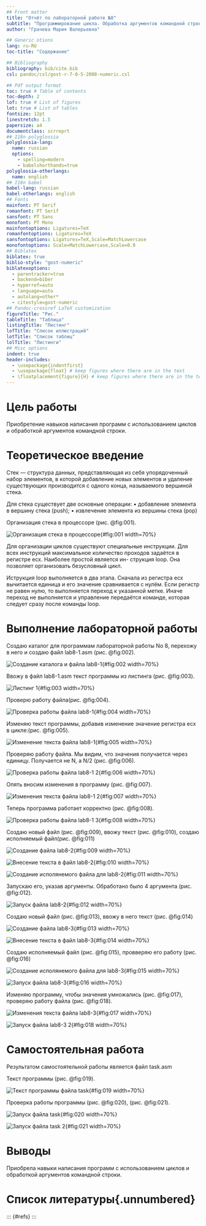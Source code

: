 ```yaml
---
## Front matter
title: "Отчёт по лабораторной работе №8"
subtitle: "Программирование цикла. Обработка аргументов командной строки"
author: "Грачева Мария Валерьевна"

## Generic otions
lang: ru-RU
toc-title: "Содержание"

## Bibliography
bibliography: bib/cite.bib
csl: pandoc/csl/gost-r-7-0-5-2008-numeric.csl

## Pdf output format
toc: true # Table of contents
toc-depth: 2
lof: true # List of figures
lot: true # List of tables
fontsize: 12pt
linestretch: 1.5
papersize: a4
documentclass: scrreprt
## I18n polyglossia
polyglossia-lang:
  name: russian
  options:
	- spelling=modern
	- babelshorthands=true
polyglossia-otherlangs:
  name: english
## I18n babel
babel-lang: russian
babel-otherlangs: english
## Fonts
mainfont: PT Serif
romanfont: PT Serif
sansfont: PT Sans
monofont: PT Mono
mainfontoptions: Ligatures=TeX
romanfontoptions: Ligatures=TeX
sansfontoptions: Ligatures=TeX,Scale=MatchLowercase
monofontoptions: Scale=MatchLowercase,Scale=0.9
## Biblatex
biblatex: true
biblio-style: "gost-numeric"
biblatexoptions:
  - parentracker=true
  - backend=biber
  - hyperref=auto
  - language=auto
  - autolang=other*
  - citestyle=gost-numeric
## Pandoc-crossref LaTeX customization
figureTitle: "Рис."
tableTitle: "Таблица"
listingTitle: "Листинг"
lofTitle: "Список иллюстраций"
lotTitle: "Список таблиц"
lolTitle: "Листинги"
## Misc options
indent: true
header-includes:
  - \usepackage{indentfirst}
  - \usepackage{float} # keep figures where there are in the text
  - \floatplacement{figure}{H} # keep figures where there are in the text
---
```


# Цель работы

Приобретение навыков написания программ с использованием циклов и обработкой аргументов командной строки.


# Теоретическое введение

Стек — структура данных, представляющая из себя упорядоченный набор элементов, в которой добавление новых элементов и удаление существующих производится с одного конца, называемого вершиной стека.

Для стека существует две основные операции:
• добавление элемента в вершину стека (push);
• извлечение элемента из вершины стека (pop)

Организация стека в процессоре (рис. @fig:001).

![Организация стека в процессоре](image/21.png){#fig:001 width=70%}


Для организации циклов существуют специальные инструкции. Для всех инструкций
максимальное количество проходов задаётся в регистре ecx. Наиболее простой является ин-
струкция loop. Она позволяет организовать безусловный цикл.

Иструкция loop выполняется в два этапа. Сначала из регистра ecx вычитается единица и
его значение сравнивается с нулём. Если регистр не равен нулю, то выполняется переход к
указанной метке. Иначе переход не выполняется и управление передаётся команде, которая
следует сразу после команды loop.

# Выполнение лабораторной работы

Создаю каталог для программам лабораторной работы No 8, перехожу в него и создаю файл lab8-1.asm (рис. @fig:002).

![Cоздание каталога и файла lab8-1](image/1.png){#fig:002 width=70%}



Ввожу в файл lab8-1.asm текст программы из листинга (рис. @fig:003).

![Листинг 1](image/2.png){#fig:003 width=70%}



Проверю работу файла(рис. @fig:004).

![Проверка работы файла lab8-1](image/3.png){#fig:004 width=70%}



Изменяю текст программы, добавив изменение значение регистра ecx в цикле:(рис. @fig:005).

![Изменение текста файла lab8-1](image/4.png){#fig:005 width=70%}



Проверяю работу файла. Мы видим, что значения получается через единицу. Получается не N, a N/2 (рис. @fig:006).

![Проверка работы файла lab8-1 2](image/5.png){#fig:006 width=70%}



Опять вносим изменения в программу (рис. @fig:007).

![Изменения текста файла lab8-1 2](image/6.png){#fig:007 width=70%}



Теперь программа работает корректно (рис. @fig:008).

![Проверка работы файла lab8-1 3](image/7.png){#fig:008 width=70%}



Создаю новый файл (рис. @fig:009), ввожу текст (рис. @fig:010), создаю исполняемый файл(рис. @fig:011)

![Создание файла lab8-2](image/8.png){#fig:009 width=70%}

![Внесение текста в файл lab8-2](image/9.png){#fig:010 width=70%}

![Создание исполянемого файла для lab8-2](image/10.png){#fig:011 width=70%}



Запускаю его, указав аргументы. Обработано было 4 аргумента (рис. @fig:012).

![Запуск файла lab8-2](image/11.png){#fig:012 width=70%}



Создаю новый файл (рис. @fig:013), ввожу в него текст (рис. @fig:014)

![Создание файла lab8-3](image/12.png){#fig:013 width=70%}

![Внесение текста в файл lab8-3](image/13.png){#fig:014 width=70%}

 

Cоздаю исполняемый файл (рис. @fig:015), провверяю его работу (рис. @fig:016)

![Создание исполянемого файла для lab8-3](image/14.png){#fig:015 width=70%}

![Запуск файла lab8-3](image/15.png){#fig:016 width=70%}



Изменяю программу, чтобы значения умножались (рис. @fig:017), проверяю работу файла (рис. @fig:018).

![Изменения текста файла lab8-3](image/16.png){#fig:017 width=70%}

![Запуск файла lab8-3 2](image/17.png){#fig:018 width=70%}



# Cамостоятельная работа

Результатом самостоятельной работы является файл task.asm

Текст программы (рис. @fig:019).

![Текст программы файла task](image/18.png){#fig:019 width=70%}



Проверка работы программы (рис. @fig:020), (рис. @fig:021).

![Запуск файла task](image/19.png){#fig:020 width=70%}

![Запуск файла task 2](image/20.png){#fig:021 width=70%}



# Выводы

Приобрела навыки написания программ с использованием циклов и обработкой аргументов командной строки.

# Список литературы{.unnumbered}

::: {#refs}
:::
